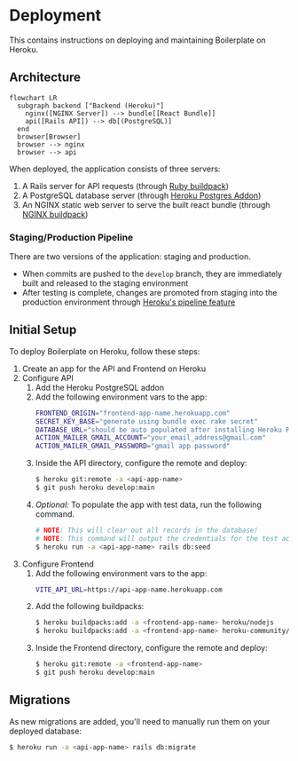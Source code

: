 # Deployment

This contains instructions on deploying and maintaining Boilerplate on Heroku.

## Architecture

```mermaid
flowchart LR
  subgraph backend ["Backend (Heroku)"]
    nginx([NGINX Server]) --> bundle[[React Bundle]]
    api([Rails API]) --> db[(PostgreSQL)]
  end
  browser[Browser]
  browser --> nginx
  browser --> api
```

When deployed, the application consists of three servers:
1. A Rails server for API requests (through [Ruby
   buildpack](https://github.com/heroku/heroku-buildpack-ruby))
2. A PostgreSQL database server (through [Heroku Postgres
   Addon](https://www.heroku.com/postgres))
1. An NGINX static web server to serve the built react bundle (through [NGINX
   buildpack](https://github.com/heroku/heroku-buildpack-nginx))

### Staging/Production Pipeline

There are two versions of the application: staging and production.
* When commits are pushed to the `develop` branch, they are immediately built
  and released to the staging environment
* After testing is complete, changes are promoted from staging into the
  production environment through [Heroku's pipeline
  feature](https://devcenter.heroku.com/articles/pipelines#deployment-with-pipelines)

## Initial Setup

To deploy Boilerplate on Heroku, follow these steps:
1. Create an app for the API and Frontend on Heroku
2. Configure API
    1. Add the Heroku PostgreSQL addon
    2. Add the following environment vars to the app:
        ```sh
        FRONTEND_ORIGIN="frontend-app-name.herokuapp.com"
        SECRET_KEY_BASE="generate using bundle exec rake secret"
        DATABASE_URL="should be auto populated after installing Heroku PostgreSQL addon"
        ACTION_MAILER_GMAIL_ACCOUNT="your_email_address@gmail.com"
        ACTION_MAILER_GMAIL_PASSWORD="gmail app password"
        ```
    3. Inside the API directory, configure the remote and deploy:
        ```sh
        $ heroku git:remote -a <api-app-name>
        $ git push heroku develop:main
        ```
    4. *Optional:* To populate the app with test data, run the following command.
        ```sh
        # NOTE: This will clear out all records in the database!
        # NOTE: This command will output the credentials for the test account(s).
        $ heroku run -a <api-app-name> rails db:seed
        ```
3. Configure Frontend
    1. Add the following environment vars to the app:
        ```sh
        VITE_API_URL=https://api-app-name.herokuapp.com
        ```
    2. Add the following buildpacks:
        ```sh
        $ heroku buildpacks:add -a <frontend-app-name> heroku/nodejs
        $ heroku buildpacks:add -a <frontend-app-name> heroku-community/nginx
        ```
    3. Inside the Frontend directory, configure the remote and deploy:
        ```sh
        $ heroku git:remote -a <frontend-app-name>
        $ git push heroku develop:main
        ```

## Migrations

As new migrations are added, you'll need to manually run them on your deployed
database:
```sh
$ heroku run -a <api-app-name> rails db:migrate
```
